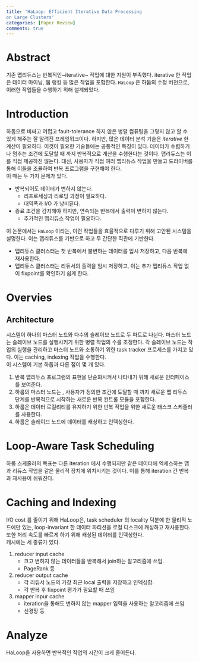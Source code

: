 ```yaml
---
title: 'HaLoop: Efficient Iterative Data Processing
on Large Clusters'
categories: [Paper Review]
comments: true
---
```


# Abstract
기존 맵리듀스는 반복적인~iterative~ 작업에 대한 지원이 부족했다. iterative 한 작업은 데이터 마이닝, 웹 랭킹 등 많은 작업을 포함한다. `HaLoop` 은 하둡의 수정 버전으로, 이러한 작업들을 수행하기 위해 설계되었다. 

# Introduction

하둡으로 비싸고 어렵고 fault-tolerance 하지 않은 병렬 컴퓨팅을 그렇지 않고 할 수 있게 해주는 잘 알려진 프레임워크이다. 하지만, 많은 데이터 분석 기술은 *iterative* 한 계산이 필요하다. 이것이 필요한 기술들에는 공통적인 특징이 있다. 데이터가 수렴하거나 멈추는 조건에 도달할 때 까지 반복적으로 계산을 수행한다는 것이다. 맵리듀스는 이를 직접 제공하진 않는다. 대신, 사용자가 직접 여러 맵리듀스 작업을 만들고 드라이버를 통해 이들을 조율하여 반복 프로그램을 구현해야 한다.<br>
이 때는 두 가지 문제가 있다.
* 반복되어도 데이터가 변하지 않는다.
    * 리프로세싱과 리로딩 과정이 필요하다.
    * 대역폭과 I/O 가 낭비된다.
* 종료 조건을 감지해야 하지만, 연속되는 반복에서 출력이 변하지 않는다.
    * 추가적인 맵리듀스 작업이 필요하다.

이 논문에서는 `HaLoop` 이라는, 이런 작업들을 효율적으로 다루기 위해 고안된 시스템을 설명한다. 이는 맵리듀스를 기반으로 하고 두 간단한 직관에 기반한다. 
* 맵리듀스 클러스터는 첫 반복에서 불변하는 데이터를 입시 저장하고, 다음 반복에 재사용한다.
* 맵리듀스 클러스터는 리듀서의 출력을 임시 저장하고, 이는 추가 맵리듀스 작업 없이 fixpoint를 확인하기 쉽게 한다.

# Overvies

## Architecture
시스템이 하나의 마스터 노드와 다수의 슬레이브 노드로 두 파트로 나뉜다. 마스터 노드는 슬레이브 노드를 실행시키기 위한 병렬 작업의 수를 조정한다. 각 슬레이브 노드는 작업의 실행을 관리하고 마스터 노드와 소통하기 위한 task tracker 프로세스를 가지고 있다. 이는 caching, indexing 작업을 수행한다.<br>
이 시스템이 기본 하둡과 다른 점이 몇 개 있다.
1. 반복 맵리듀스 프로그램의 표현을 단순화시켜서 나타내기 위해 새로운 인터페이스를 보여준다.
2. 하룹의 마스터 노드는 , 사용자가 정의한 조건에 도달할 때 까지 새로운 맵 리듀스 단계를 반복적으로 시작하는 새로운 반복 컨트롤 모듈을 포함한다.
3. 하룹은 데이터 로컬리티를 유지하기 위한 반복 작업을 위한 새로운 태스크 스케줄러를 사용한다.
4. 하룹은 슬레이브 노드에 데이터를 캐싱하고 인덱싱한다.

# Loop-Aware Task Scheduling
하룹 스케줄러의 목표는 다른 iteration 에서 수행되지만 같은 데이터에 엑세스하는 맵과 리듀스 작업을 같은 물리적 장치에 위치시키는 것이다. 이를 통해 iteration 간 반복과 재사용이 쉬워진다.

# Caching and Indexing
I/O cost 를 줄이기 위해 HaLoop은, task scheduler 의 locality 덕분에 한 물리적 노드에만 있는, loop-invariant 한 데이터 파티션을 로컬 디스크에 캐싱하고 재사용한다. 또한 처리 속도를 빠르게 하기 위해 캐싱된 데이터를 인덱싱한다. <br>
캐시에는 세 종류가 있다.
1. reducer input cache
    * 크고 변하지 않는 데이터들을 반복해서 join하는 알고리즘에 쓰임.
    * PageRank 등
2. reducer output cache
    * 각 리듀서 노드의 가장 최근 local 출력을 저장하고 인덱싱함.
    * 각 반복 후 fixpoint 평가가 필요할 때 쓰임
3. mapper inpur cache
    * iteration을 통해도 변하지 않는 mapper 입력을 사용하는 알고리즘에 쓰임
    * 신경망 등

# Analyze
 HaLoop을 사용하면 반복적인 작업의 시간이 크게 줄어든다.